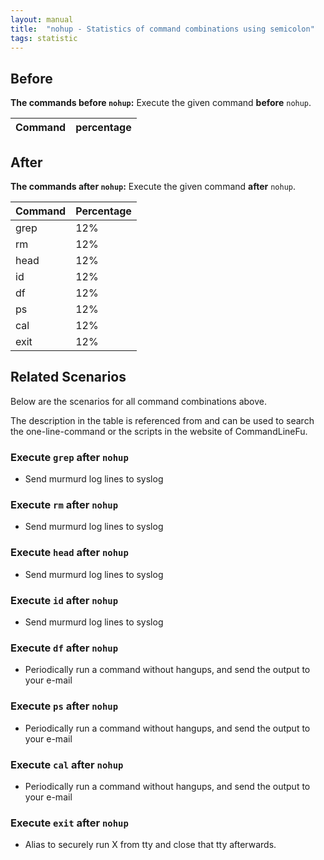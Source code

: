 ```yaml
---
layout: manual
title:  "nohup - Statistics of command combinations using semicolon"
tags: statistic
---
```


## Before

__The commands before `nohup`:__  Execute the given command __before__ `nohup`.

| Command | percentage |
|--------|--------|



## After

__The commands after `nohup`:__ Execute the given command __after__ `nohup`.

| Command | Percentage | 
|-------|--------|
| grep | 12% |
| rm | 12% |
| head | 12% |
| id | 12% |
| df | 12% |
| ps | 12% |
| cal | 12% |
| exit | 12% |



## Related Scenarios

Below are the scenarios for all command combinations above.

The description in the table is referenced from and can be used to search the one-line-command or the scripts in the website of CommandLineFu.




### Execute `grep` after `nohup`

- Send murmurd log lines to syslog

            
### Execute `rm` after `nohup`

- Send murmurd log lines to syslog

            
### Execute `head` after `nohup`

- Send murmurd log lines to syslog

            
### Execute `id` after `nohup`

- Send murmurd log lines to syslog

            
### Execute `df` after `nohup`

- Periodically run a command without hangups, and send the output to your e-mail

            
### Execute `ps` after `nohup`

- Periodically run a command without hangups, and send the output to your e-mail

            
### Execute `cal` after `nohup`

- Periodically run a command without hangups, and send the output to your e-mail

            
### Execute `exit` after `nohup`

- Alias to securely run X from tty and close that tty afterwards.

            
